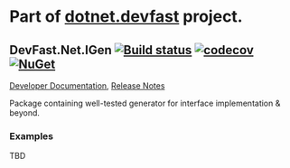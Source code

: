 # Part of [dotnet.devfast](https://github.com/samaysar/dotnet.devfast) project.

## DevFast.Net.IGen [![Build status](https://ci.appveyor.com/api/projects/status/90ghvu430nqogkxk?svg=true)](https://ci.appveyor.com/project/samaysar/dotnet-devfast-igen) [![codecov](https://codecov.io/gh/samaysar/dotnet.devfast.igen/graph/badge.svg?token=DUqJ3FWogd)](https://codecov.io/gh/samaysar/dotnet.devfast.igen) [![NuGet](https://buildstats.info/nuget/DevFast.Net.IGen)](https://www.nuget.org/packages/DevFast.Net.IGen)
[Developer Documentation](https://github.com/samaysar/dotnet.devfast.igen/blob/master/docs/index.md 'index'), [Release Notes](https://raw.githubusercontent.com/samaysar/dotnet.devfast.igen/master/ReleaseNotes.txt)

Package containing well-tested generator for interface implementation &amp; beyond.

### Examples
TBD